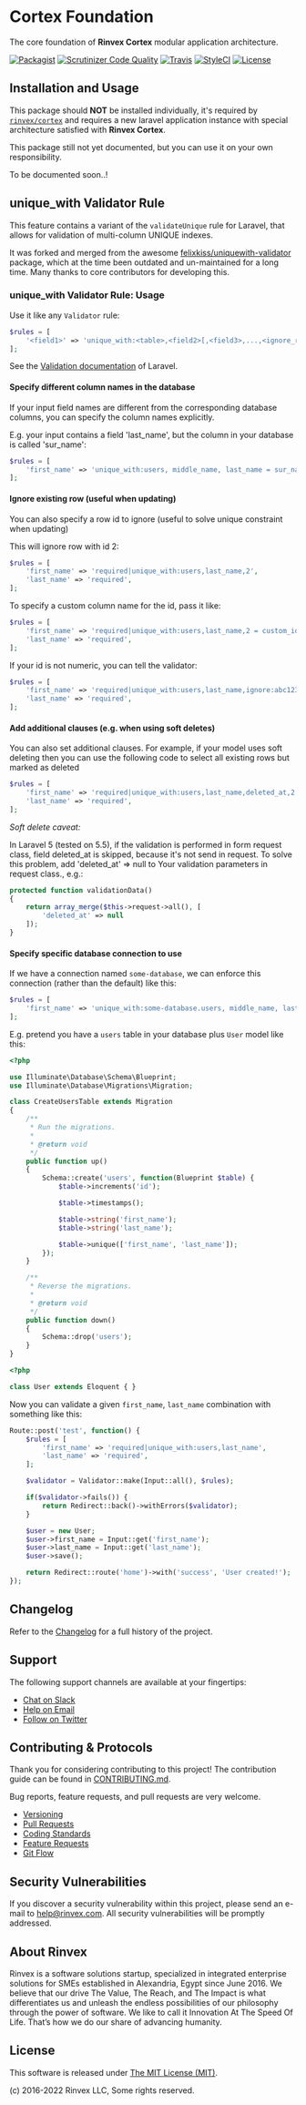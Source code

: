 # Cortex Foundation

The core foundation of **Rinvex Cortex** modular application architecture.

[![Packagist](https://img.shields.io/packagist/v/cortex/foundation.svg?label=Packagist&style=flat-square)](https://packagist.org/packages/cortex/foundation)
[![Scrutinizer Code Quality](https://img.shields.io/scrutinizer/g/rinvex/cortex-foundation.svg?label=Scrutinizer&style=flat-square)](https://scrutinizer-ci.com/g/rinvex/cortex-foundation/)
[![Travis](https://img.shields.io/travis/rinvex/cortex-foundation.svg?label=TravisCI&style=flat-square)](https://travis-ci.org/rinvex/cortex-foundation)
[![StyleCI](https://styleci.io/repos/77746390/shield)](https://styleci.io/repos/77746390)
[![License](https://img.shields.io/packagist/l/cortex/foundation.svg?label=License&style=flat-square)](https://github.com/rinvex/cortex-foundation/blob/develop/LICENSE)


## Installation and Usage

This package should **NOT** be installed individually, it's required by [`rinvex/cortex`](https://github.com/rinvex/cortex) and requires a new laravel application instance with special architecture satisfied with **Rinvex Cortex**.

This package still not yet documented, but you can use it on your own responsibility.

To be documented soon..!

## unique_with Validator Rule

This feature contains a variant of the `validateUnique` rule for Laravel, that allows for validation of multi-column
UNIQUE
indexes.

It was forked and merged from the
awesome [felixkiss/uniquewith-validator](https://github.com/felixkiss/uniquewith-validator) package, which at the time
been outdated and un-maintained for a long time. Many thanks to core contributors for developing this.

### unique_with Validator Rule: Usage

Use it like any `Validator` rule:

```php
$rules = [
    '<field1>' => 'unique_with:<table>,<field2>[,<field3>,...,<ignore_rowid>]',
];
```

See the [Validation documentation](http://laravel.com/docs/validation) of Laravel.

#### Specify different column names in the database

If your input field names are different from the corresponding database columns, you can specify the column names
explicitly.

E.g. your input contains a field 'last_name', but the column in your database is called 'sur_name':

```php
$rules = [
    'first_name' => 'unique_with:users, middle_name, last_name = sur_name',
];
```

#### Ignore existing row (useful when updating)

You can also specify a row id to ignore (useful to solve unique constraint when updating)

This will ignore row with id 2:

```php
$rules = [
    'first_name' => 'required|unique_with:users,last_name,2',
    'last_name' => 'required',
];
```

To specify a custom column name for the id, pass it like:

```php
$rules = [
    'first_name' => 'required|unique_with:users,last_name,2 = custom_id_column',
    'last_name' => 'required',
];
```

If your id is not numeric, you can tell the validator:

```php
$rules = [
    'first_name' => 'required|unique_with:users,last_name,ignore:abc123',
    'last_name' => 'required',
];
```

#### Add additional clauses (e.g. when using soft deletes)

You can also set additional clauses. For example, if your model uses soft deleting then you can use the following code
to select all existing rows but marked as deleted

```php
$rules = [
    'first_name' => 'required|unique_with:users,last_name,deleted_at,2 = custom_id_column',
    'last_name' => 'required',
];
```

*Soft delete caveat:*

In Laravel 5 (tested on 5.5), if the validation is performed in form request class, field deleted_at is skipped, because
it's not send in request. To solve this problem, add 'deleted_at' => null to Your validation parameters in request
class., e.g.:

```php
protected function validationData()
{
    return array_merge($this->request->all(), [
        'deleted_at' => null
    ]);
}
```

#### Specify specific database connection to use

If we have a connection named `some-database`, we can enforce this connection (rather than the default) like this:

```php
$rules = [
    'first_name' => 'unique_with:some-database.users, middle_name, last_name',
];
```

E.g. pretend you have a `users` table in your database plus `User` model like this:

```php
<?php

use Illuminate\Database\Schema\Blueprint;
use Illuminate\Database\Migrations\Migration;

class CreateUsersTable extends Migration
{
    /**
     * Run the migrations.
     *
     * @return void
     */
    public function up()
    {
        Schema::create('users', function(Blueprint $table) {
            $table->increments('id');

            $table->timestamps();

            $table->string('first_name');
            $table->string('last_name');

            $table->unique(['first_name', 'last_name']);
        });
    }

    /**
     * Reverse the migrations.
     *
     * @return void
     */
    public function down()
    {
        Schema::drop('users');
    }
}
```

```php
<?php

class User extends Eloquent { }
```

Now you can validate a given `first_name`, `last_name` combination with something like this:

```php
Route::post('test', function() {
    $rules = [
        'first_name' => 'required|unique_with:users,last_name',
        'last_name' => 'required',
    ];

    $validator = Validator::make(Input::all(), $rules);

    if($validator->fails()) {
        return Redirect::back()->withErrors($validator);
    }

    $user = new User;
    $user->first_name = Input::get('first_name');
    $user->last_name = Input::get('last_name');
    $user->save();

    return Redirect::route('home')->with('success', 'User created!');
});
```

## Changelog

Refer to the [Changelog](CHANGELOG.md) for a full history of the project.


## Support

The following support channels are available at your fingertips:

- [Chat on Slack](https://bit.ly/rinvex-slack)
- [Help on Email](mailto:help@rinvex.com)
- [Follow on Twitter](https://twitter.com/rinvex)


## Contributing & Protocols

Thank you for considering contributing to this project! The contribution guide can be found in [CONTRIBUTING.md](CONTRIBUTING.md).

Bug reports, feature requests, and pull requests are very welcome.

- [Versioning](CONTRIBUTING.md#versioning)
- [Pull Requests](CONTRIBUTING.md#pull-requests)
- [Coding Standards](CONTRIBUTING.md#coding-standards)
- [Feature Requests](CONTRIBUTING.md#feature-requests)
- [Git Flow](CONTRIBUTING.md#git-flow)


## Security Vulnerabilities

If you discover a security vulnerability within this project, please send an e-mail to [help@rinvex.com](help@rinvex.com). All security vulnerabilities will be promptly addressed.


## About Rinvex

Rinvex is a software solutions startup, specialized in integrated enterprise solutions for SMEs established in Alexandria, Egypt since June 2016. We believe that our drive The Value, The Reach, and The Impact is what differentiates us and unleash the endless possibilities of our philosophy through the power of software. We like to call it Innovation At The Speed Of Life. That’s how we do our share of advancing humanity.


## License

This software is released under [The MIT License (MIT)](LICENSE).

(c) 2016-2022 Rinvex LLC, Some rights reserved.
